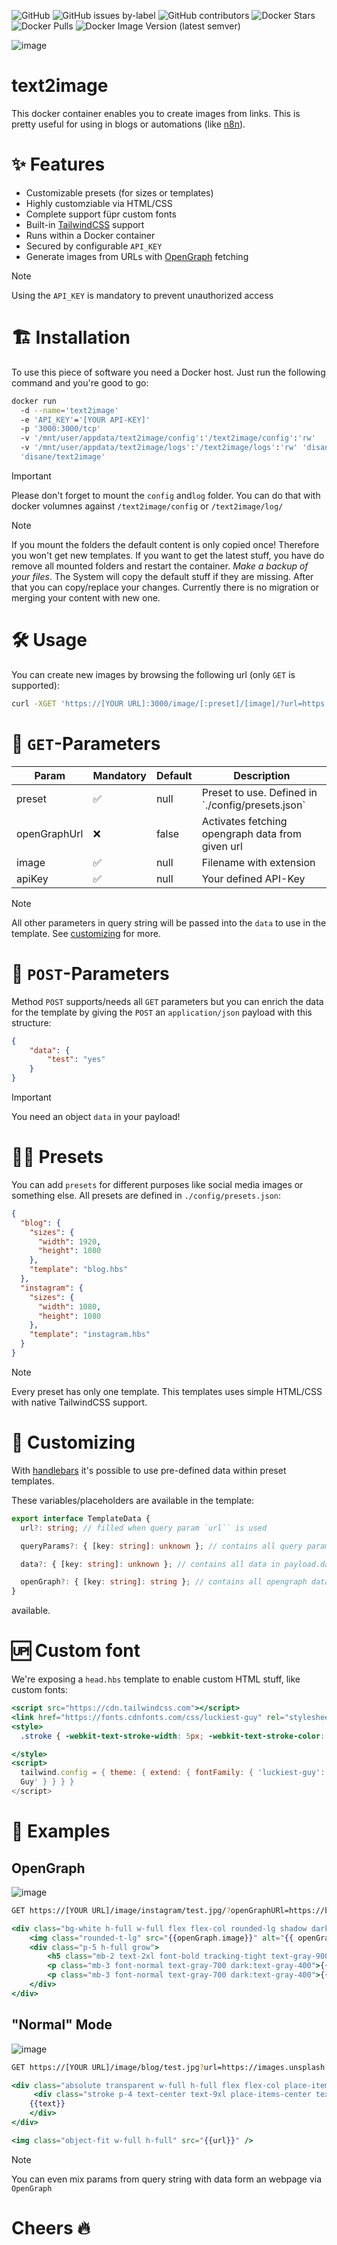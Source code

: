 ![GitHub](https://img.shields.io/github/license/Disane87/text2image-nodejs)
![GitHub issues by-label](https://img.shields.io/github/issues/Disane87/text2image-nodejs/bug?color=red)
![GitHub contributors](https://img.shields.io/github/contributors/Disane87/text2image-nodejs)
![Docker Stars](https://img.shields.io/docker/stars/disane/text2image)
![Docker Pulls](https://img.shields.io/docker/pulls/disane/text2image)
![Docker Image Version (latest semver)](https://img.shields.io/docker/v/disane/text2image)

![image](./public/text2image.png)

# text2image

This docker container enables you to create images from links. This is pretty useful for using in blogs or automations (like [n8n](https://blog.disane.dev/n8n-unleashed/)).

# ✨ Features

- Customizable presets (for sizes or templates)
- Highly customziable via HTML/CSS
- Complete support füpr custom fonts
- Built-in [TailwindCSS](https://tailwindcss.com/docs/installation) support
- Runs within a Docker container
- Secured by configurable `API_KEY`
- Generate images from URLs with [OpenGraph](https://ogp.me/) fetching

> [!NOTE]
> Using the `API_KEY` is mandatory to prevent unauthorized access

# 🏗️ Installation

To use this piece of software you need a Docker host. Just run the following command and you're good to go:

```bash
docker run
  -d --name='text2image'
  -e 'API_KEY'='[YOUR API-KEY]'
  -p '3000:3000/tcp'
  -v '/mnt/user/appdata/text2image/config':'/text2image/config':'rw'
  -v '/mnt/user/appdata/text2image/logs':'/text2image/logs':'rw' 'disane/text2image'
  'disane/text2image'

```

> [!IMPORTANT]
> Please don't forget to mount the `config` and`log` folder. You can do that with docker volumnes against `/text2image/config` or `/text2image/log/`

> [!NOTE]
> If you mount the folders the default content is only copied once! Therefore you won't get new templates. If you want to get the latest stuff, you have do remove all mounted folders and restart the container. _Make a backup of your files_. The System will copy the default stuff if they are missing. After that you can copy/replace your changes. Currently there is no migration or merging your content with new one.

# 🛠️ Usage

You can create new images by browsing the following url (only `GET` is supported):

```bash
curl -XGET 'https://[YOUR URL]:3000/image/[:preset]/[image]/?url=https://images.unsplash.com/photo-1682686581660-3693f0c588d2&apiKey=[YOUR APIKEY]'
```

# 🤞 `GET`-Parameters

| Param         | Mandatory | Default | Description                                                    |
| ---------     | --------- | ------- | -------------------------------------------------------------- |
| preset        | ✅        | null    | Preset to use. Defined in \`./config/presets.json\`            |
| openGraphUrl  | ❌         | false   | Activates fetching opengraph data from given url               |
| image         | ✅         | null    | Filename with extension                                        |
| apiKey        | ✅         | null    | Your defined API-Key                                           |

> [!NOTE]
> All other parameters in query string will be passed into the `data` to use in the template. See [customizing](#💫-customizing) for more.

# 🤙 `POST`-Parameters

Method `POST` supports/needs all `GET` parameters but you can enrich the data for the template by giving the `POST` an `application/json` payload with this structure:
``` json
{
    "data": {
        "test": "yes"
    }
}
```

> [!IMPORTANT]
> You need an object `data` in your payload!


# 👨‍💻 Presets

You can add `presets` for different purposes like social media images or something else. All presets are defined in `./config/presets.json`:

```json
{
  "blog": {
    "sizes": {
      "width": 1920,
      "height": 1080
    },
    "template": "blog.hbs"
  },
  "instagram": {
    "sizes": {
      "width": 1080,
      "height": 1080
    },
    "template": "instagram.hbs"
  }
}
```

> [!NOTE]
> Every preset has only one template. This templates uses simple HTML/CSS with native TailwindCSS support.


# 💫 Customizing

With [handlebars](https://handlebarsjs.com/) it's possible to use pre-defined data within preset templates.

These variables/placeholders are available in the template:
```ts
export interface TemplateData {
  url?: string; // filled when query param `url`` is used

  queryParams?: { [key: string]: unknown }; // contains all query params

  data?: { [key: string]: unknown }; // contains all data in payload.data

  openGraph?: { [key: string]: string }; // contains all opengraph data (when `openGraphUrl` is used)
}

```

available.

# 🆙 Custom font

We're exposing a `head.hbs` template to enable custom HTML stuff, like custom fonts:

```hbs
<script src="https://cdn.tailwindcss.com"></script>
<link href="https://fonts.cdnfonts.com/css/luckiest-guy" rel="stylesheet" />
<style>
  .stroke { -webkit-text-stroke-width: 5px; -webkit-text-stroke-color: #000; }

</style>
<script>
  tailwind.config = { theme: { extend: { fontFamily: { 'luckiest-guy': 'Luckiest
  Guy' } } } }
</script>
```

# 🚀 Examples

## OpenGraph

![image](./public/openGraph.png)

```bash
GET https://[YOUR URL]/image/instagram/test.jpg/?openGraphURl=https://blog.disane.dev/pseudo-selector-nth-child-ganz-einfach-erklart/
```

```hbs
<div class="bg-white h-full w-full flex flex-col rounded-lg shadow dark:bg-gray-800 dark:border-gray-700">
    <img class="rounded-t-lg" src="{{openGraph.image}}" alt="{{ openGraph.title }}" />
    <div class="p-5 h-full grow">
        <h5 class="mb-2 text-2xl font-bold tracking-tight text-gray-900 dark:text-white">{{ openGraph.title }}</h5>
        <p class="mb-3 font-normal text-gray-700 dark:text-gray-400">{{openGraph.description}}</p>
        <p class="mb-3 font-normal text-gray-700 dark:text-gray-400">{{openGraph.site_name}}</p>
    </div>
</div>


```

## "Normal" Mode

![image](./public/normalMode.png)

```bash
GET https://[YOUR URL]/image/blog/test.jpg?url=https://images.unsplash.com/photo-1682687982468-4584ff11f88a&text=Wonderful%20image
```

```hbs
<div class="absolute transparent w-full h-full flex flex-col place-items-center justify-center font-luckiest-guy">
     <div class="stroke p-4 text-center text-9xl place-items-center text-white transparent break-words drop-shadow-[0_35px_35px_rgba(0,0,0,0.25)]">
    {{text}}
    </div>
</div>

<img class="object-fit w-full h-full" src="{{url}}" />
```

> [!NOTE]
> You can even mix params from query string with data form an webpage via `OpenGraph`

# Cheers 🔥